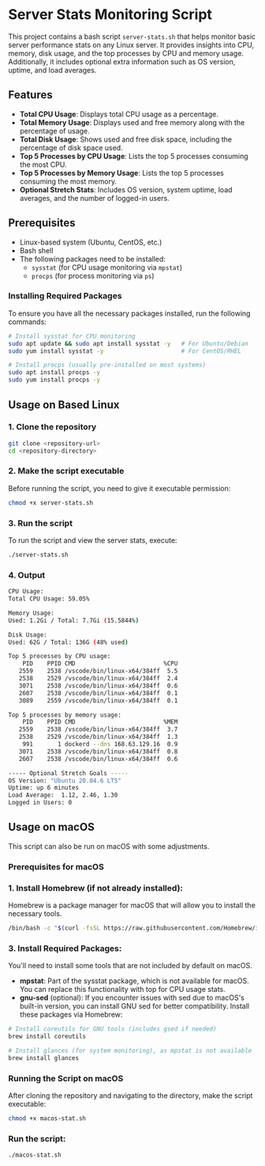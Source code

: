# Server Stats Monitoring Script
This project contains a bash script `server-stats.sh` that helps monitor basic server performance stats on any Linux server. It provides insights into CPU, memory, disk usage, and the top processes by CPU and memory usage. Additionally, it includes optional extra information such as OS version, uptime, and load averages.

## Features
- **Total CPU Usage**: Displays total CPU usage as a percentage.
- **Total Memory Usage**: Displays used and free memory along with the percentage of usage.
- **Total Disk Usage**: Shows used and free disk space, including the percentage of disk space used.
- **Top 5 Processes by CPU Usage**: Lists the top 5 processes consuming the most CPU.
- **Top 5 Processes by Memory Usage**: Lists the top 5 processes consuming the most memory.
- **Optional Stretch Stats**: Includes OS version, system uptime, load averages, and the number of logged-in users.

## Prerequisites
- Linux-based system (Ubuntu, CentOS, etc.)
- Bash shell
- The following packages need to be installed:
  - `sysstat` (for CPU usage monitoring via `mpstat`)
  - `procps` (for process monitoring via `ps`)

### Installing Required Packages
To ensure you have all the necessary packages installed, run the following commands:

```bash
# Install sysstat for CPU monitoring
sudo apt update && sudo apt install sysstat -y   # For Ubuntu/Debian
sudo yum install sysstat -y                      # For CentOS/RHEL

# Install procps (usually pre-installed on most systems)
sudo apt install procps -y
sudo yum install procps -y
```

## Usage on Based Linux
### 1. Clone the repository
```bash
git clone <repository-url>
cd <repository-directory>
```

### 2. Make the script executable
Before running the script, you need to give it executable permission:
```bash
chmod +x server-stats.sh
```

### 3. Run the script
To run the script and view the server stats, execute:
```bash
./server-stats.sh
```

### 4. Output
```bash
CPU Usage:
Total CPU Usage: 59.05%

Memory Usage:
Used: 1.2Gi / Total: 7.7Gi (15.5844%)

Disk Usage:
Used: 62G / Total: 136G (48% used)

Top 5 processes by CPU usage:
    PID    PPID CMD                         %CPU
   2559    2538 /vscode/bin/linux-x64/384ff  5.5
   2538    2529 /vscode/bin/linux-x64/384ff  2.4
   3071    2538 /vscode/bin/linux-x64/384ff  0.6
   2607    2538 /vscode/bin/linux-x64/384ff  0.1
   3089    2559 /vscode/bin/linux-x64/384ff  0.1

Top 5 processes by memory usage:
    PID    PPID CMD                         %MEM
   2559    2538 /vscode/bin/linux-x64/384ff  3.7
   2538    2529 /vscode/bin/linux-x64/384ff  1.3
    991       1 dockerd --dns 168.63.129.16  0.9
   3071    2538 /vscode/bin/linux-x64/384ff  0.8
   2607    2538 /vscode/bin/linux-x64/384ff  0.6

----- Optional Stretch Goals -----
OS Version: "Ubuntu 20.04.6 LTS"
Uptime: up 6 minutes
Load Average:  1.12, 2.46, 1.30
Logged in Users: 0
```

## Usage on macOS
This script can also be run on macOS with some adjustments.

### Prerequisites for macOS
### 1. Install Homebrew (if not already installed):
   Homebrew is a package manager for macOS that will allow you to install the necessary tools.

   ```bash
   /bin/bash -c "$(curl -fsSL https://raw.githubusercontent.com/Homebrew/install/HEAD/install.sh)"
```
### 3. Install Required Packages:

You'll need to install some tools that are not included by default on macOS.

- **mpstat**: Part of the sysstat package, which is not available for macOS. You can replace this functionality with top for CPU usage stats.
- **gnu-sed** (optional): If you encounter issues with sed due to macOS's built-in version, you can install GNU sed for better compatibility.
Install these packages via Homebrew:
```bash
# Install coreutils for GNU tools (includes gsed if needed)
brew install coreutils

# Install glances (for system monitoring), as mpstat is not available
brew install glances
```

### Running the Script on macOS
After cloning the repository and navigating to the directory, make the script executable:
```bash
chmod +x macos-stat.sh
```
### Run the script:
```bash
./macos-stat.sh
```